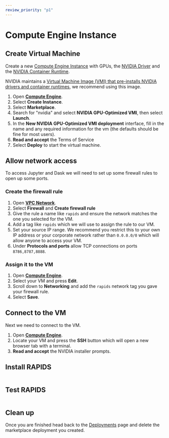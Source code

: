 ```yaml
---
review_priority: "p1"
---
```


# Compute Engine Instance

## Create Virtual Machine

Create a new [Compute Engine Instance](https://cloud.google.com/compute/docs/instances) with GPUs, the [NVIDIA Driver](https://www.nvidia.co.uk/Download/index.aspx) and the [NVIDIA Container Runtime](https://developer.nvidia.com/nvidia-container-runtime).

NVIDIA maintains a [Virtual Machine Image (VMI) that pre-installs NVIDIA drivers and container runtimes](https://console.cloud.google.com/marketplace/product/nvidia-ngc-public/nvidia-gpu-optimized-vmi), we recommend using this image.

1. Open [**Compute Engine**](https://console.cloud.google.com/compute/instances).
1. Select **Create Instance**.
1. Select **Marketplace**.
1. Search for "nvidia" and select **NVIDIA GPU-Optimized VMI**, then select **Launch**.
1. In the **New NVIDIA GPU-Optimized VMI deployment** interface, fill in the name and any required information for the vm (the defaults should be fine for most users).
1. **Read and accept** the Terms of Service
1. Select **Deploy** to start the virtual machine.

## Allow network access

To access Jupyter and Dask we will need to set up some firewall rules to open up some ports.

### Create the firewall rule

1. Open [**VPC Network**](https://console.cloud.google.com/networking/networks/list).
2. Select **Firewall** and **Create firewall rule**
3. Give the rule a name like `rapids` and ensure the network matches the one you selected for the VM.
4. Add a tag like `rapids` which we will use to assign the rule to our VM.
5. Set your source IP range. We recommend you restrict this to your own IP address or your corporate network rather than `0.0.0.0/0` which will allow anyone to access your VM.
6. Under **Protocols and ports** allow TCP connections on ports `8786,8787,8888`.

### Assign it to the VM

1. Open [**Compute Engine**](https://console.cloud.google.com/compute/instances).
2. Select your VM and press **Edit**.
3. Scroll down to **Networking** and add the `rapids` network tag you gave your firewall rule.
4. Select **Save**.

## Connect to the VM

Next we need to connect to the VM.

1. Open [**Compute Engine**](https://console.cloud.google.com/compute/instances).
2. Locate your VM and press the **SSH** button which will open a new browser tab with a terminal.
3. **Read and accept** the NVIDIA installer prompts.

## Install RAPIDS

```{include} ../../_includes/install-rapids-with-docker.md

```

## Test RAPIDS

```{include} ../../_includes/test-rapids-docker-vm.md

```

## Clean up

Once you are finished head back to the [Deployments](https://console.cloud.google.com/dm/deployments) page and delete the marketplace deployment you created.

```{relatedexamples}

```
